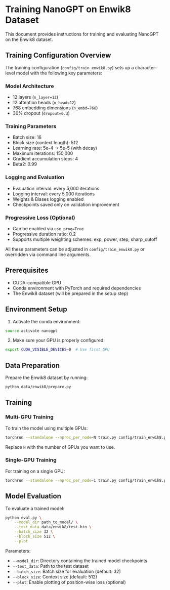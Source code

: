 # Training NanoGPT on Enwik8 Dataset

This document provides instructions for training and evaluating NanoGPT on the Enwik8 dataset.

## Training Configuration Overview

The training configuration (`config/train_enwik8.py`) sets up a character-level model with the following key parameters:

### Model Architecture
- 12 layers (`n_layer=12`)
- 12 attention heads (`n_head=12`)
- 768 embedding dimensions (`n_embd=768`)
- 30% dropout (`dropout=0.3`)

### Training Parameters
- Batch size: 16
- Block size (context length): 512
- Learning rate: 5e-4 → 5e-5 (with decay)
- Maximum iterations: 150,000
- Gradient accumulation steps: 4
- Beta2: 0.99

### Logging and Evaluation
- Evaluation interval: every 5,000 iterations
- Logging interval: every 5,000 iterations
- Weights & Biases logging enabled
- Checkpoints saved only on validation improvement

### Progressive Loss (Optional)
- Can be enabled via `use_prog=True`
- Progressive duration ratio: 0.2
- Supports multiple weighting schemes: exp, power, step, sharp_cutoff

All these parameters can be adjusted in `config/train_enwik8.py` or overridden via command line arguments.

## Prerequisites

- CUDA-compatible GPU
- Conda environment with PyTorch and required dependencies
- The Enwik8 dataset (will be prepared in the setup step)

## Environment Setup

1. Activate the conda environment:
```bash
source activate nanogpt
```

2. Make sure your GPU is properly configured:
```bash
export CUDA_VISIBLE_DEVICES=0  # Use first GPU
```

## Data Preparation

Prepare the Enwik8 dataset by running:
```bash
python data/enwik8/prepare.py
```

## Training

### Multi-GPU Training
To train the model using multiple GPUs:
```bash
torchrun --standalone --nproc_per_node=N train.py config/train_enwik8.py
```
Replace `N` with the number of GPUs you want to use.

### Single-GPU Training
For training on a single GPU:
```bash
torchrun --standalone --nproc_per_node=1 train.py config/train_enwik8.py
```

## Model Evaluation

To evaluate a trained model:
```bash
python eval.py \
    --model_dir path_to_model/ \
    --test_data data/enwik8/test.bin \
    --batch_size 32 \
    --block_size 512 \
    --plot
```

Parameters:
- `--model_dir`: Directory containing the trained model checkpoints
- `--test_data`: Path to the test dataset
- `--batch_size`: Batch size for evaluation (default: 32)
- `--block_size`: Context size (default: 512)
- `--plot`: Enable plotting of position-wise loss (optional)
